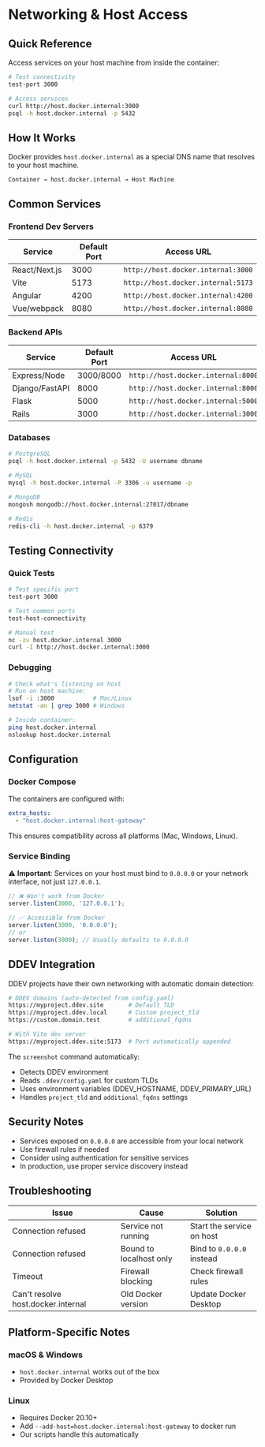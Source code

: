 # Networking & Host Access

## Quick Reference

Access services on your host machine from inside the container:

```bash
# Test connectivity
test-port 3000

# Access services
curl http://host.docker.internal:3000
psql -h host.docker.internal -p 5432
```

## How It Works

Docker provides `host.docker.internal` as a special DNS name that resolves to your host machine.

```
Container → host.docker.internal → Host Machine
```

## Common Services

### Frontend Dev Servers

| Service | Default Port | Access URL |
|---------|-------------|------------|
| React/Next.js | 3000 | `http://host.docker.internal:3000` |
| Vite | 5173 | `http://host.docker.internal:5173` |
| Angular | 4200 | `http://host.docker.internal:4200` |
| Vue/webpack | 8080 | `http://host.docker.internal:8080` |

### Backend APIs

| Service | Default Port | Access URL |
|---------|-------------|------------|
| Express/Node | 3000/8000 | `http://host.docker.internal:8000` |
| Django/FastAPI | 8000 | `http://host.docker.internal:8000` |
| Flask | 5000 | `http://host.docker.internal:5000` |
| Rails | 3000 | `http://host.docker.internal:3000` |

### Databases

```bash
# PostgreSQL
psql -h host.docker.internal -p 5432 -U username dbname

# MySQL
mysql -h host.docker.internal -P 3306 -u username -p

# MongoDB
mongosh mongodb://host.docker.internal:27017/dbname

# Redis
redis-cli -h host.docker.internal -p 6379
```

## Testing Connectivity

### Quick Tests

```bash
# Test specific port
test-port 3000

# Test common ports
test-host-connectivity

# Manual test
nc -zv host.docker.internal 3000
curl -I http://host.docker.internal:3000
```

### Debugging

```bash
# Check what's listening on host
# Run on host machine:
lsof -i :3000           # Mac/Linux
netstat -an | grep 3000 # Windows

# Inside container:
ping host.docker.internal
nslookup host.docker.internal
```

## Configuration

### Docker Compose

The containers are configured with:

```yaml
extra_hosts:
  - "host.docker.internal:host-gateway"
```

This ensures compatibility across all platforms (Mac, Windows, Linux).

### Service Binding

⚠️ **Important**: Services on your host must bind to `0.0.0.0` or your network interface, not just `127.0.0.1`.

```javascript
// ❌ Won't work from Docker
server.listen(3000, '127.0.0.1');

// ✅ Accessible from Docker
server.listen(3000, '0.0.0.0');
// or
server.listen(3000); // Usually defaults to 0.0.0.0
```

## DDEV Integration

DDEV projects have their own networking with automatic domain detection:

```bash
# DDEV domains (auto-detected from config.yaml)
https://myproject.ddev.site       # Default TLD
https://myproject.ddev.local      # Custom project_tld
https://custom.domain.test        # additional_fqdns

# With Vite dev server
https://myproject.ddev.site:5173  # Port automatically appended
```

The `screenshot` command automatically:
- Detects DDEV environment
- Reads `.ddev/config.yaml` for custom TLDs
- Uses environment variables (DDEV_HOSTNAME, DDEV_PRIMARY_URL)
- Handles `project_tld` and `additional_fqdns` settings

## Security Notes

- Services exposed on `0.0.0.0` are accessible from your local network
- Use firewall rules if needed
- Consider using authentication for sensitive services
- In production, use proper service discovery instead

## Troubleshooting

| Issue | Cause | Solution |
|-------|-------|----------|
| Connection refused | Service not running | Start the service on host |
| Connection refused | Bound to localhost only | Bind to `0.0.0.0` instead |
| Timeout | Firewall blocking | Check firewall rules |
| Can't resolve host.docker.internal | Old Docker version | Update Docker Desktop |

## Platform-Specific Notes

### macOS & Windows
- `host.docker.internal` works out of the box
- Provided by Docker Desktop

### Linux
- Requires Docker 20.10+ 
- Add `--add-host=host.docker.internal:host-gateway` to docker run
- Our scripts handle this automatically